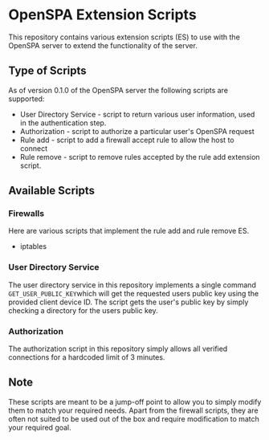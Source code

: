 # OpenSPA Extension Scripts
This repository contains various extension scripts (ES) to use with the OpenSPA server
to extend the functionality of the server.

## Type of Scripts
As of version 0.1.0 of the OpenSPA server the following scripts are supported:
* User Directory Service - script to return various user information, used in the authentication step.
* Authorization - script to authorize a particular user's OpenSPA request
* Rule add - script to add a firewall accept rule to allow the host to connect
* Rule remove - script to remove rules accepted by the rule add extension script.

## Available Scripts
### Firewalls
Here are various scripts that implement the rule add and rule remove ES.
* iptables

### User Directory Service
The user directory service in this repository implements a single command 
`GET_USER_PUBLIC_KEY`which will get the requested users public key using 
the provided client device ID. The script gets the user's public key by
simply checking a directory for the users public key.

### Authorization
The authorization script in this repository simply allows all verified
connections for a hardcoded limit of 3 minutes.

## Note
These scripts are meant to be a jump-off point to allow you to simply modify
them to match your required needs. Apart from the firewall scripts, they are
often not suited to be used out of the box and require modification to match
your required goal.

